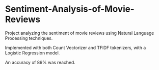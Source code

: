 # Sentiment-Analysis-of-Movie-Reviews

Project analyzing the sentiment of movie reviews using Natural Language Processing techniques.

Implemented with both Count Vectorizer and TFIDF tokenizers, with a Logistic Regression model.

An accuracy of 89% was reached.
